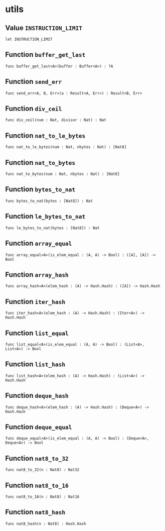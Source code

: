 # utils

## Value `INSTRUCTION_LIMIT`
``` motoko no-repl
let INSTRUCTION_LIMIT
```


## Function `buffer_get_last`
``` motoko no-repl
func buffer_get_last<A>(buffer : Buffer<A>) : ?A
```


## Function `send_err`
``` motoko no-repl
func send_err<A, B, Err>(a : Result<A, Err>) : Result<B, Err>
```


## Function `div_ceil`
``` motoko no-repl
func div_ceil(num : Nat, divisor : Nat) : Nat
```


## Function `nat_to_le_bytes`
``` motoko no-repl
func nat_to_le_bytes(num : Nat, nbytes : Nat) : [Nat8]
```


## Function `nat_to_bytes`
``` motoko no-repl
func nat_to_bytes(num : Nat, nbytes : Nat) : [Nat8]
```


## Function `bytes_to_nat`
``` motoko no-repl
func bytes_to_nat(bytes : [Nat8]) : Nat
```


## Function `le_bytes_to_nat`
``` motoko no-repl
func le_bytes_to_nat(bytes : [Nat8]) : Nat
```


## Function `array_equal`
``` motoko no-repl
func array_equal<A>(is_elem_equal : (A, A) -> Bool) : ([A], [A]) -> Bool
```


## Function `array_hash`
``` motoko no-repl
func array_hash<A>(elem_hash : (A) -> Hash.Hash) : ([A]) -> Hash.Hash
```


## Function `iter_hash`
``` motoko no-repl
func iter_hash<A>(elem_hash : (A) -> Hash.Hash) : (Iter<A>) -> Hash.Hash
```


## Function `list_equal`
``` motoko no-repl
func list_equal<A>(is_elem_equal : (A, A) -> Bool) : (List<A>, List<A>) -> Bool
```


## Function `list_hash`
``` motoko no-repl
func list_hash<A>(elem_hash : (A) -> Hash.Hash) : (List<A>) -> Hash.Hash
```


## Function `deque_hash`
``` motoko no-repl
func deque_hash<A>(elem_hash : (A) -> Hash.Hash) : (Deque<A>) -> Hash.Hash
```


## Function `deque_equal`
``` motoko no-repl
func deque_equal<A>(is_elem_equal : (A, A) -> Bool) : (Deque<A>, Deque<A>) -> Bool
```


## Function `nat8_to_32`
``` motoko no-repl
func nat8_to_32(n : Nat8) : Nat32
```


## Function `nat8_to_16`
``` motoko no-repl
func nat8_to_16(n : Nat8) : Nat16
```


## Function `nat8_hash`
``` motoko no-repl
func nat8_hash(n : Nat8) : Hash.Hash
```

